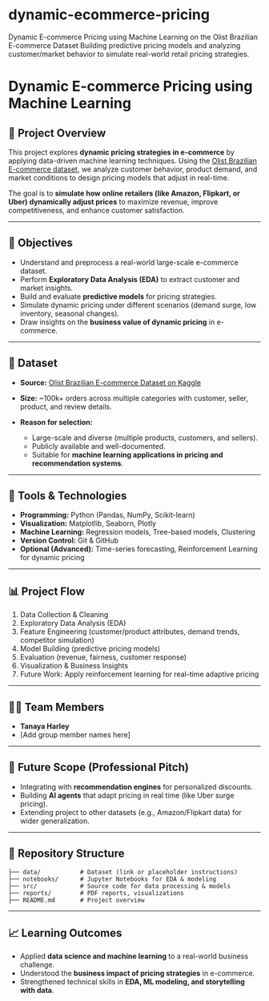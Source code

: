 # dynamic-ecommerce-pricing
Dynamic E-commerce Pricing using Machine Learning on the Olist Brazilian E-commerce Dataset Building predictive pricing models and analyzing customer/market behavior to simulate real-world retail pricing strategies.

# Dynamic E-commerce Pricing using Machine Learning

## 📌 Project Overview

This project explores **dynamic pricing strategies in e-commerce** by applying data-driven machine learning techniques. Using the [Olist Brazilian E-commerce dataset](https://www.kaggle.com/datasets/olistbr/brazilian-ecommerce), we analyze customer behavior, product demand, and market conditions to design pricing models that adjust in real-time.

The goal is to **simulate how online retailers (like Amazon, Flipkart, or Uber) dynamically adjust prices** to maximize revenue, improve competitiveness, and enhance customer satisfaction.

---

## 🎯 Objectives

* Understand and preprocess a real-world large-scale e-commerce dataset.
* Perform **Exploratory Data Analysis (EDA)** to extract customer and market insights.
* Build and evaluate **predictive models** for pricing strategies.
* Simulate dynamic pricing under different scenarios (demand surge, low inventory, seasonal changes).
* Draw insights on the **business value of dynamic pricing** in e-commerce.

---

## 📂 Dataset

* **Source:** [Olist Brazilian E-commerce Dataset on Kaggle](https://www.kaggle.com/datasets/olistbr/brazilian-ecommerce)
* **Size:** ~100k+ orders across multiple categories with customer, seller, product, and review details.
* **Reason for selection:**

  * Large-scale and diverse (multiple products, customers, and sellers).
  * Publicly available and well-documented.
  * Suitable for **machine learning applications in pricing and recommendation systems**.

---

## 🔧 Tools & Technologies

* **Programming:** Python (Pandas, NumPy, Scikit-learn)
* **Visualization:** Matplotlib, Seaborn, Plotly
* **Machine Learning:** Regression models, Tree-based models, Clustering
* **Version Control:** Git & GitHub
* **Optional (Advanced):** Time-series forecasting, Reinforcement Learning for dynamic pricing

---

## 📊 Project Flow

1. Data Collection & Cleaning
2. Exploratory Data Analysis (EDA)
3. Feature Engineering (customer/product attributes, demand trends, competitor simulation)
4. Model Building (predictive pricing models)
5. Evaluation (revenue, fairness, customer response)
6. Visualization & Business Insights
7. Future Work: Apply reinforcement learning for real-time adaptive pricing

---

## 👩‍💻 Team Members

* **Tanaya Harley**
* [Add group member names here]

---

## 🚀 Future Scope (Professional Pitch)

* Integrating with **recommendation engines** for personalized discounts.
* Building **AI agents** that adapt pricing in real time (like Uber surge pricing).
* Extending project to other datasets (e.g., Amazon/Flipkart data) for wider generalization.

---

## 📎 Repository Structure

```
├── data/           # Dataset (link or placeholder instructions)
├── notebooks/      # Jupyter Notebooks for EDA & modeling
├── src/            # Source code for data processing & models
├── reports/        # PDF reports, visualizations
├── README.md       # Project overview
```

---

## 📈 Learning Outcomes

* Applied **data science and machine learning** to a real-world business challenge.
* Understood the **business impact of pricing strategies** in e-commerce.
* Strengthened technical skills in **EDA, ML modeling, and storytelling with data**.
